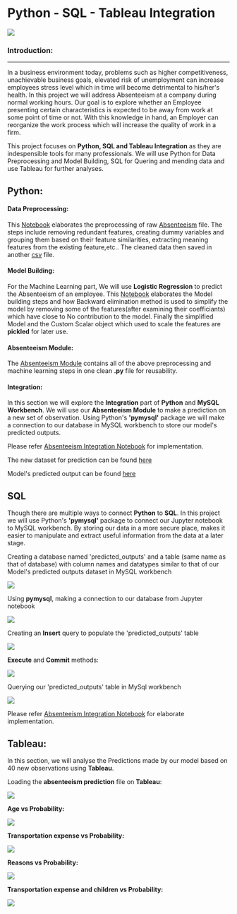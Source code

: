 # <b>Python - SQL - Tableau Integration </b>

<img src="https://github.com/J-R-1/J-R-1/blob/main/Python-SQL-Tableau%20Integration/Integration_logo.png" />

### <b> Introduction: </b>  
--------------------------
  
In a business environment today, problems such as higher competitiveness, unachievable business goals, elevated risk of unemployment can increase employees stress level which in time will become detrimental to his/her's health. In this project we will address Absenteeism at a company during normal working hours. Our goal is to explore whether an Employee presenting certain characteristics is expected to be away from work at some point of time or not. With this knowledge in hand, an Employer can reorganize the work process which will increase the quality of work in a firm.

This project focuses on <b>Python, SQL and Tableau Integration</b> as they are indespensible tools for many professionals. We will use Python for Data Preprocessing and Model Building, SQL for Quering and mending data and use Tableau for further analyses.

## <b>Python: </b>

#### <b>Data Preprocessing:</b> 
This <a href="https://github.com/J-R-1/J-R-1/blob/main/Python-SQL-Tableau%20Integration/Absenteeism_Preprocessing.ipynb">Notebook</a> elaborates the preprocessing of raw <a href="https://github.com/J-R-1/J-R-1/blob/main/Python-SQL-Tableau%20Integration/Absenteeism-data.csv">Absenteeism</a> file. The steps include removing redundant features, creating dummy variables and grouping them based on their feature similarities, extracting meaning features from the existing feature,etc.. The cleaned data then saved in another <a href="https://github.com/J-R-1/J-R-1/blob/main/Python-SQL-Tableau%20Integration/Absenteeism_preprocessed_sql.csv">csv</a> file.

#### <b>Model Building:</b>
For the Machine Learning part, We will use <b>Logistic Regression</b> to predict the Absenteeism of an employee. This <a href="https://github.com/J-R-1/J-R-1/blob/main/Python-SQL-Tableau%20Integration/Absenteeism_ML.ipynb">Notebook</a> elaborates the Model building steps and how Backward elimination method is used to simplify the model by removing some of the features(after examining their coefficiants) which have close to No contribution to the model. Finally the simplified Model and the Custom Scalar object which used to scale the features are <b>pickled</b> for later use.

#### <b>Absenteeism Module:</b>
The <a href="https://github.com/J-R-1/J-R-1/blob/main/Python-SQL-Tableau%20Integration/Absenteeism_Module.py">Absenteeism Module</a> contains all of the above  preprocessing and machine learning steps in one clean <b>.py</b> file for reusability.

#### <b>Integration:</b>
In this section we will explore the <b>Integration</b> part of <b>Python</b> and <b>MySQL Workbench</b>. We will use our <b>Absenteeism Module</b> to make a prediction on a new set of observation. Using Python's <b>'pymysql'</b> package we will make a connection to our database in MySQL workbench to store our model's predicted outputs.

Please refer <a href="https://github.com/J-R-1/J-R-1/blob/main/Python-SQL-Tableau%20Integration/Absenteeism_%20Integration.ipynb">Absenteeism Integration Notebook</a> for implementation.

The new dataset for prediction can be found <a href="https://github.com/J-R-1/J-R-1/blob/main/Python-SQL-Tableau%20Integration/Absenteeism_new_data.csv">here</a>

Model's predicted output can be found <a href="https://github.com/J-R-1/J-R-1/blob/main/Python-SQL-Tableau%20Integration/Absenteeism_predictions.csv">here</a>


## <b>SQL</b>

Though there are multiple ways to connect <b>Python</b> to <b>SQL</b>. In this project we will use Python's <b>'pymysql'</b> package to connect our Jupyter notebook to MySQL workbench. By storing our data in a more secure place, makes it easier to manipulate and extract useful information from the data at a later stage.

Creating a database named 'predicted_outputs' and a table (same name as that of database) with column names and datatypes similar to that of our Model's predicted outputs dataset in MySQL workbench

<img src="https://github.com/J-R-1/J-R-1/blob/main/Python-SQL-Tableau%20Integration/MySQL_1.png" />


Using <b>pymysql</b>, making a connection to our database from Jupyter notebook

<img src="https://github.com/J-R-1/J-R-1/blob/main/Python-SQL-Tableau%20Integration/conn.jpg" />


Creating an <b>Insert</b> query to populate the 'predicted_outputs' table 

<img src="https://github.com/J-R-1/J-R-1/blob/main/Python-SQL-Tableau%20Integration/insert.png" />


<b>Execute</b> and <b>Commit</b> methods:

<img src="https://github.com/J-R-1/J-R-1/blob/main/Python-SQL-Tableau%20Integration/execute.png" />


Querying our 'predicted_outputs' table in MySql workbench

<img src="https://github.com/J-R-1/J-R-1/blob/main/Python-SQL-Tableau%20Integration/MySQL_2.png" />

Please refer <a href="https://github.com/J-R-1/J-R-1/blob/main/Python-SQL-Tableau%20Integration/Absenteeism_%20Integration.ipynb">Absenteeism Integration Notebook</a> for elaborate implementation.


## <b>Tableau: </b>

In this section, we will analyse the Predictions made by our model based on 40 new observations using <b>Tableau</b>.

Loading the <b>absenteeism prediction</b> file on <b>Tableau</b>:

<img src="https://github.com/J-R-1/J-R-1/blob/main/Python-SQL-Tableau%20Integration/absenteeism_csv.png" />


<b>Age vs Probability:</b>

<img src="https://github.com/J-R-1/J-R-1/blob/main/Python-SQL-Tableau%20Integration/age%20vs%20probability.png" />


<b>Transportation expense vs Probability:</b>

<img src="https://github.com/J-R-1/J-R-1/blob/main/Python-SQL-Tableau%20Integration/TE%20vs%20probability.png" />


<b>Reasons vs Probability:</b>

<img src="https://github.com/J-R-1/J-R-1/blob/main/Python-SQL-Tableau%20Integration/Reasons%20vs%20probability.png" />


<b>Transportation expense and children vs Probability:</b>

<img src="https://github.com/J-R-1/J-R-1/blob/main/Python-SQL-Tableau%20Integration/ch_1.png" />






